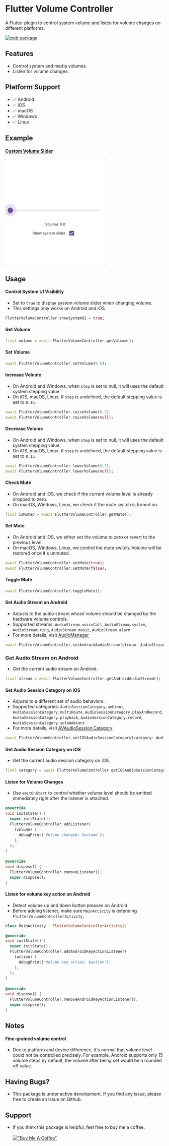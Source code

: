 # Flutter Volume Controller

A Flutter plugin to control system volume and listen for volume changes on different platforms.

[![pub package](https://img.shields.io/pub/v/flutter_volume_controller.svg)](https://pub.dev/packages/flutter_volume_controller)


## Features

- Control system and media volumes.
- Listen for volume changes.

## Platform Support

- ✅ Android
- ✅ iOS
- ✅ macOS
- ✅ Windows
- ✅ Linux

## Example
#### [Custom Volume Slider](example/lib/volume_slider_example.dart)
![volume-slider-example](screenshot/volume-slider-example.gif)

## Usage

#### Control System UI Visibility
- Set to `true` to display system volume slider when changing volume.
- This settings only works on Android and iOS.
```dart
FlutterVolumeController.showSystemUI = true;
```

#### Get Volume
```dart
final volume = await FlutterVolumeController.getVolume();
```

#### Set Volume
```dart
await FlutterVolumeController.setVolume(0.5);
```

#### Increase Volume
- On Android and Windows, when `step` is set to null, it will uses the default system stepping value.
- On iOS, macOS, Linux, if `step` is undefined, the default stepping value is set to `0.15`.
```dart
await FlutterVolumeController.raiseVolume(0.2);
await FlutterVolumeController.raiseVolume(null);
```

#### Decrease Volume
- On Android and Windows, when `step` is set to null, it will uses the default system stepping value.
- On iOS, macOS, Linux, if `step` is undefined, the default stepping value is set to `0.15`.
```dart
await FlutterVolumeController.lowerVolume(0.2);
await FlutterVolumeController.lowerVolume(null);
```

#### Check Mute
- On Android and iOS, we check if the current volume level is already dropped to zero.
- On macOS, Windows, Linux, we check if the mute switch is turned on.
```dart
final isMuted = await FlutterVolumeController.getMute();
```

#### Set Mute
- On Android and iOS, we either set the volume to zero or revert to the previous level.
- On macOS, Windows, Linux, we control the mute switch. Volume will be restored once it's unmuted.
```dart
await FlutterVolumeController.setMute(true);
await FlutterVolumeController.setMute(false);
```

#### Toggle Mute
```dart
await FlutterVolumeController.toggleMute();
```

#### Set Audio Stream on Android
- Adjusts to the audio stream whose volume should be changed by the hardware volume controls.
- Supported streams: `AudioStream.voiceCall`, `AudioStream.system`, `AudioStream.ring`, `AudioStream.music`, `AudioStream.alarm`.
- For more details, visit [AudioManager](https://developer.android.com/reference/android/media/AudioManager)
```dart
await FlutterVolumeController.setAndroidAudioStream(stream: AudioStream.system);
```

### Get Audio Stream on Android
- Get the current audio stream on Android.
```dart
final stream = await FlutterVolumeController.getAndroidAudioStream();
```

#### Set Audio Session Category on iOS
- Adjusts to a different set of audio behaviors.
- Supported categories: `AudioSessionCategory.ambient`, `AudioSessionCategory.multiRoute`, `AudioSessionCategory.playAndRecord`, `AudioSessionCategory.playback`, `AudioSessionCategory.record`, `AudioSessionCategory.soleAmbient`
- For more details, visit [AVAudioSession.Category](https://developer.apple.com/documentation/avfaudio/avaudiosession/category)
```dart
await FlutterVolumeController.setIOSAudioSessionCategory(category: AudioSessionCategory.playback);
```

#### Get Audio Session Category on iOS
- Get the current audio session category on iOS.
```dart
final category = await FlutterVolumeController.getIOSAudioSessionCategory();
```

#### Listen for Volume Changes
- Use `emitOnStart` to control whether volume level should be emitted immediately right after the listener is attached.
```dart
@override
void initState() {
  super.initState();
  FlutterVolumeController.addListener(
    (volume) {
      debugPrint('Volume changed: $volume');
    },
  );
}

@override
void dispose() {
  FlutterVolumeController.removeListener();
  super.dispose();
}
```

#### Listen for volume key action on Android
- Detect volume up and down button presses on Android.
- Before adding listener, make sure `MainActivity` is extending `FlutterVolumeControllerActivity`.
```kotlin
class MainActivity : FlutterVolumeControllerActivity()
```

```dart
@override
void initState() {
  super.initState();
  FlutterVolumeController.addAndroidKeyActionListener(
    (action) {
      debugPrint('Volume key action: $action');
    },
  );
}

@override
void dispose() {
  FlutterVolumeController.removeAndroidKeyActionListener();
  super.dispose();
}
```

## Notes
#### Fine-grained volume control
- Due to platform and device difference, it's normal that volume level could not be controlled precisely.
For example, Android supports only 15 volume steps by default, the volume after being set would be a rounded off value.


## Having Bugs?
- This package is under active development. If you find any issue, please free to create an issue on Github.

## Support
- If you think this package is helpful, feel free to buy me a coffee.\
\
[!["Buy Me A Coffee"](https://www.buymeacoffee.com/assets/img/guidelines/download-assets-sm-1.svg)](https://buymeacoffee.com/yosemiteyss)
